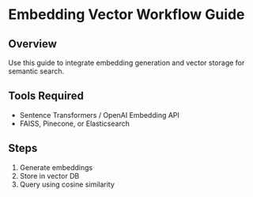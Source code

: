 # Embedding Vector Workflow Guide

## Overview
Use this guide to integrate embedding generation and vector storage for semantic search.

## Tools Required
- Sentence Transformers / OpenAI Embedding API
- FAISS, Pinecone, or Elasticsearch

## Steps
1. Generate embeddings
2. Store in vector DB
3. Query using cosine similarity
